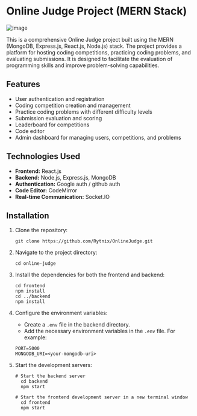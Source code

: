 # Online Judge Project (MERN Stack)

![image](https://drive.google.com/u/3/uc?id=1IshDC3Mi6SFimnnKAXs8gkQekcNK12sJ&export=download)

This is a comprehensive Online Judge project built using the MERN (MongoDB, Express.js, React.js, Node.js) stack. The project provides a platform for hosting coding competitions, practicing coding problems, and evaluating submissions. It is designed to facilitate the evaluation of programming skills and improve problem-solving capabilities.

## Features

- User authentication and registration
- Coding competition creation and management
- Practice coding problems with different difficulty levels
- Submission evaluation and scoring
- Leaderboard for competitions
- Code editor
- Admin dashboard for managing users, competitions, and problems

## Technologies Used

- **Frontend:** React.js
- **Backend:** Node.js, Express.js, MongoDB
- **Authentication:** Google auth / github auth
- **Code Editor:** CodeMirror
- **Real-time Communication:** Socket.IO

## Installation

1. Clone the repository:

   ```shell
   git clone https://github.com/Rytnix/OnlineJudge.git
   ```
2. Navigate to the project directory:

   ```shell
   cd online-judge
   ```
3. Install the dependencies for both the frontend and backend:

   ```shell
   cd frontend
   npm install
   cd ../backend
   npm install
   ```
4. Configure the environment variables:
   
   - Create a `.env` file in the backend directory.
   - Add the necessary environment variables in the `.env` file. For example:
   ```shell
   PORT=5000
   MONGODB_URI=<your-mongodb-uri>
   ```
5. Start the development servers:
   ```shell
   # Start the backend server
     cd backend
     npm start

   # Start the frontend development server in a new terminal window
     cd frontend
     npm start
   ```

